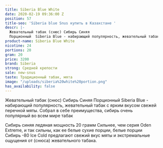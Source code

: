 ```yaml
---
title: Siberia Blue White
date: 2020-02-19 09:36:00 Z
position: 57
title-seo: 'Siberia blue Snus купить в Казахстане '
descr: |-
  Жевательный табак (снюс) Сибирь Синяя
  Порционный  Siberia Blue - набирающий популярность, жевательный табак с ярким вкусом свежей перечной мяты. Собрал в себе преимущества, сибирь очень популярный во всем мире табак
product-name: Siberia Blue White
nicotine: 24
portions: 20
gram: 20
price: 3200
brand: Siberia
strong: Средней крепости
sale: new-snus
taste: Традиционный табак, мята
image: "/uploads/siberia%20white%20portion.png"
has_availability: false
---
```


Жевательный табак (снюс) Сибирь Синяя
Порционный  Siberia Blue - набирающий популярность, жевательный табак с ярким вкусом свежей перечной мяты. Собрал в себе преимущества, сибирь очень популярный во всем мире табак

Сибирь синяя ледяная мощность 20 грамм
Сильнее, чем серия Oden Extreme, и так сильны, как ее белые сухие порции, белые порции Сибирь -80 Ice Cold предлагают свежий вкус мяты и экстремальные ощущения от (снюса) жевательного табака.